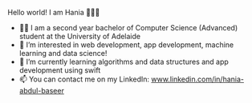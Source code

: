 Hello world! I am Hania 🙋‍♀✨

- 👩‍💻 I am a second year bachelor of Computer Science (Advanced) student at the University of Adelaide 
- 👀 I’m interested in web development, app development, machine learning and data science!
- 🐣 I’m currently learning algorithms and data structures and app development using swift
- 📫 You can contact me on my LinkedIn: www.linkedin.com/in/hania-abdul-baseer

<!---
Hania-Abdul-Baseer/Hania-Abdul-Baseer is a ✨ special ✨ repository because its `README.md` (this file) appears on your GitHub profile.
You can click the Preview link to take a look at your changes.
--->
